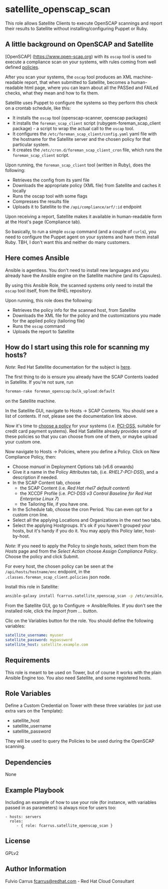 satellite_openscap_scan
=========

This role allows Satellite Clients to execute OpenSCAP scannings and report their results to Satellite without installing/configuring Puppet or Ruby.



A little background on OpenSCAP and Satellite
---------------------------------------------

[OpenSCAP] (https://www.open-scap.org) with its `oscap` tool is used to execute a compliance scan on your systems, with rules coming from well defined [policies](https://www.open-scap.org/security-policies/choosing-policy/).

After you scan your systems, the `oscap` tool produces an XML machine-readable report, that when submitted to Satellite, becomes a human-readable html page, where you can learn about all the PASSed and FAILed checks, what they mean and how to fix them.

Satellite uses Puppet to configure the systems so they perform this check on a crontab schedule, like this: 
* It installs the `oscap` tool (openscap-scanner, openscap packages) 
* It installs the `foreman_scap_client` script (rubygem-foreman_scap_client package) - a script to wrap the actual call to the `oscap` tool.
* It configures the `/etc/foreman_scap_client/config.yaml` yaml file with the hostname for the Satellite server and the chosen policy for that particular system.
* It creates the `/etc/cron.d/foreman_scap_client_cron` file, which runs the `foreman_scap_client` script.

Upon running, the `foreman_scap_client` tool (written in Ruby), does the following:
* Retrieves the config from its yaml file
* Downloads the appropriate policy (XML file) from Satellite and caches it locally
* Runs the oscap tool with some flags
* Compresses the results file
* Uploads it to Satellite to the `/api/compliance/arf/:id` endpoint

Upon receiving a report, Satellite makes it available in human-readable form at the Host's page (Compliance tab).

So basically, to run a simple `oscap` command (and a couple of `curl`s), you need to configure the Puppet agent on your systems and have them install Ruby. TBH, I don't want this and neither do many customers.

Here comes Ansible
------------------

Ansible is agentless.  You don't need to install new languages and you already have the Ansible engine on the Satellite machine (and its Capsules).

By using this Ansible Role, the scanned systems only need to install the `oscap` tool itself, from the RHEL repository. 

Upon running, this role does the following:
* Retrieves the policy info for the scanned host, from Satellite
* Downloads the XML file for the policy and the customizations you made for the applied policy (tailoring file)
* Runs the `oscap` command
* Uploads the report to Satellite


How do I start using this role for scanning my hosts?
-------------------------------

_Note_: Red Hat Satellite documentation for the subject is [here](https://access.redhat.com/documentation/en-us/red_hat_satellite/6.6/html/administering_red_hat_satellite/chap-red_hat_satellite-administering_red_hat_satellite-security_compliance_management).

The first thing to do is ensure you already have the SCAP Contents loaded in Satellite.  If you're not sure, run 

```sh
foreman-rake foreman_openscap:bulk_upload:default
```

on the Satellite machine.

In the Satellite GUI, navigate to Hosts -> SCAP Contents. You should see a list of contents. If not, please see the documentation link above.

Now it's time to [choose a policy](https://www.open-scap.org/security-policies/choosing-policy/) for your systems (i.e. [PCI-DSS](https://www.pcisecuritystandards.org/document_library?association=PCI-DSS), suitable for credit card payment systems). Red Hat Satellite already provides some of these policies so that you can choose from one of them, or maybe upload your custom one.

Now navigate to Hosts -> Policies, where you define a Policy.  Click on New Compliance Policy, then:
* Choose *manual* in Deployment Options tab (v6.6 onwards)
* Give it a name in the Policy Attributes tab, (i.e. *RHEL7-PCI-DSS*), and a description if needed.
* In the SCAP Content tab, choose 
  * the SCAP Content (i.e. *Red Hat rhel7 default content*)
  * the XCCDF Profile (i.e. *PCI-DSS v3 Control Baseline for Red Hat Enterprise Linux 7*)
  * the Tailoring file, if you have one.
* In the Schedule tab, choose the cron Period. You can even opt for a custom cron line.
* Select all the applying Locations and Organizations in the next two tabs.
* Select the applying Hostgroups. It's ok if you haven't grouped your hosts, but it's handy if you do it. You may apply this Policy later, host-by-host.

_Note_: If you need to apply the Policy to single hosts, select them from the *Hosts* page and from the *Select Action* choose *Assign Compliance Policy*.  Choose the policy and click Submit.

For every host, the chosen policy can be seen at the `/api/hosts/hostname/enc` endpoint, in the `.classes.foreman_scap_client.policies` json node.

Install this role in Satellite:

```sh
ansible-galaxy install fcarrus.satellite_openscap_scan -p /etc/ansible/roles
```

From the Satellite GUI, go to Configure -> Ansible/Roles. If you don't see the installed role, click the *Import from ...* button.

Clic on the Variables button for the role.  You should define the following variables:

```yaml
satellite_username: myuser
satellite_password: mypassword
satellite_host: satellite.example.com
```



Requirements
------------

This role is meant to be used on Tower, but of course it works with the plain Ansible Engine too.
You also need Satellite, and some registered hosts.

Role Variables
--------------

Define a Custom Credential on Tower with these three variables (or just use extra vars on the Template):
* satellite_host
* satellite_username
* satellite_password

They will be used to query the Policies to be used during the OpenSCAP scanning.

Dependencies
------------

None

Example Playbook
----------------

Including an example of how to use your role (for instance, with variables passed in as parameters) is always nice for users too:

    - hosts: servers
      roles:
         - { role: fcarrus.satellite_openscap_scan }

License
-------

GPLv2

Author Information
------------------

Fulvio Carrus <fcarrus@redhat.com> - Red Hat Cloud Consultant

